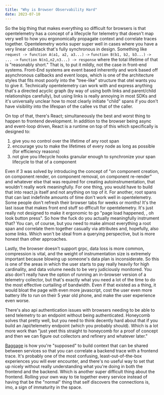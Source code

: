```yaml
---
title: "Why is Browser Observability Hard"
date: 2023-07-10
---
```


So the big thing that makes everything so difficult for browsers is that opentelemetry has a concept of a lifecycle for telemetry that doesn't map very well to how you ergonomically propagate context and correlate traces together.
Opentelemetry works super super well in cases where you have a very linear callstack that's fully synchronous in design.
Something like `request -> function A(a1, a2, a3...)` `->` `function B(b1, b2, b3...)` `-> ... ->` `function N(n1,n2,n3...) -> response` where the total lifetime of that is "reasonably short."
That is, to put it mildly, not the case in front-end systems.
Front-End systems are event based inherently and work based off asynchronous callbacks and event loops, which is one of the architecture styles that fits most poorly into the "tree-like" structure that otel wants you to give it.
Technically opentelemetry can work with and express anything that's a directed acyclic graph (by way of using both links and parent/child relationships carefully), but using links is really annoying in most SDKs and it's universally unclear how to most clearly initiate "child" spans if you don't have visibility into the lifespan of the callee vs that of the caller.

On top of that, there's React; simultaneously the best and worst thing to happen to frontend development.
In addition to the browser being async and event-loop driven, React is a runtime on top of this which specifically is designed to:

1.  give you no control over the lifetime of any root span
2.  encourage you to make the lifetimes of every node as long as possible (for efficiency reasons)
3.  not give you lifecycle hooks granular enough to synchronize your span lifecycle to that of a component

Even if 3 was solved by introducing the concept of "on component creation, on component render, on component removal, on component re-render" and whatever else that was required for creating autoinstrumentation, that wouldn't really work meaningfully.
For one thing, you would have to build that into react.js itself and not anything on top of it.
For another, root spans that can last indefinite amounts of time don't work well in opentelemetry.
Some people don't refresh their browser tabs for weeks or months!
It's the last issue that makes front end stuff so dfficult for opentelemetry.
It's just really not designed to make it ergonomic to go "page load happened, <three weeks later>, oh look button press".
So how the fuck do you actually meaningfully instrument that?
You can, of course, but you need to make almost everything a root span and correlate them together casually via attributes and, hopefully, also some links.
Which won't be ideal from a querying perspective, but is more honest than other approaches.

Lastly, the browser doesn't support grpc, data loss is more common, compression is vital, and the weight of instrumentation size is extremely important because blowing up someone's data plan is inconsiderate.
So this is one of the areas in which the user starts to pay really heavily for high cardinality, and data volume needs to be very judiciously monitored.
You also don't really have the option of running an in-browser version of a telemetry collector, but that's exactly what you need a lot of the time to do the most effective curtailing of bandwidth.
Even if that existed as a thing, it would bloat the page with even more javascript, cost the user even more battery life to run on their 5 year old phone, and make the user experience even worse.

There's also api authentication issues with browsers needing to be able to send telemetry to an endpoint without being authenticated.
Honeycomb solves that pretty well, but you need to think decently hard about that if you build an /api/telemetry endpoint (which you probably should).
Which is a lot more work than "just yeet this straight to honeycomb for a proof of concept and then we can figure out collectors and refinery and whatever later."

[Baggage](https://opentelemetry.io/docs/concepts/signals/baggage/baggage) is how you're "supposed" to build context that can be shared between services so that you can correlate a backend trace with a frontend trace.
It's probably one of the most confusing, least-out-of-the-box experiences you will ever encounter, and there's no useful way to set that up nicely without really understanding what you're doing in both the frontend and the backend.
Which is another super difficult thing about the frontend.
Rolling your own way to tie together every service instead of having that be the "normal" thing that self discovers the connections is, imo, a sign of immaturity in the space.
